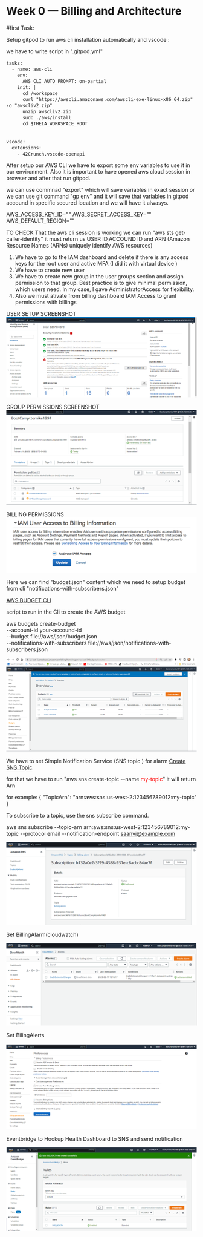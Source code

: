 # Week 0 — Billing and Architecture

#first Task:

Setup gitpod to run aws cli installation automatically and vscode :

we have to write script in ".gitpod.yml"


<!-- script -->
```
tasks:
  - name: aws-cli
    env:
      AWS_CLI_AUTO_PROMPT: on-partial
    init: |
      cd /workspace
      curl "https://awscli.amazonaws.com/awscli-exe-linux-x86_64.zip" -o "awscliv2.zip"
      unzip awscliv2.zip
      sudo ./aws/install
      cd $THEIA_WORKSPACE_ROOT


vscode:
  extensions:
    - 42Crunch.vscode-openapi     

 ```   

 <!-- end-->

 After setup our AWS CLI we have to export some env variables to use it in our environment. Also it is important to have opened aws cloud session in browser and after that run gitpod.

<!-- this is the wariable what we need -->
we can use commnad "export" which will save variables in exact session or we can use git command "gp env" and it will save that variables in gitpod accound in specific secured location and we will have it alwasys.

 AWS_ACCESS_KEY_ID=""
 AWS_SECRET_ACCESS_KEY=""
 AWS_DEFAULT_REGION=""

TO CHECK That the aws cli session is working we can run "aws sts get-caller-identity" it must return us USER ID,ACCOUND ID and ARN (Amazon Resource Names (ARNs) uniquely identify AWS resources)


<!-- #Second Task Destroyed root account credentials, set MFA, IAM role AdministratorAccess: -->
1. We have to go to the IAM dashboard  and delete if there is any access keys for the root user and active MFA (I did it with virtual device )
2. We have to create new user 
3. We have to create new group in the user groups section and assign permission to that group. Best practice is to give minimal permission, which users need.
In my case, I gave AdministratorAccess for flexibility.
4. Also we must ativate from billing dashboard  IAM Access  to grant permissions with billings 

USER SETUP SCREENSHOT
![task1snipshot](../_docs/assets/Task1.png)

GROUP PERMISSIONS SCREENSHOT
![task1.2Sniptshot](../_docs/assets/Task1.2.png)

BILLING PERMISSIONS
![Alt text](../_docs/assets/billingaccess.png)


<!-- end -->




<!-- Set a AWS Budget -->
Here we can find "budget.json" content which we need to setup budget from cli "notifications-with-subscribers.json" 

[AWS BUDGET CLI](https://docs.aws.amazon.com/cli/latest/reference/budgets/create-budget.html)

script to run in the Cli to create the  AWS budget

aws budgets create-budget \
    --account-id your-accound-id \
    --budget file://aws/json/budget.json \
    --notifications-with-subscribers file://aws/json/notifications-with-subscribers.json

![BudgetImage](../_docs/assets/budget.png)


<!-- end -->





<!-- Set SNS-TOPIC -->
We have to set Simple Notification Service (SNS topic ) for alarm 
[Create SNS Topic](https://docs.aws.amazon.com/cli/latest/userguide/cli-services-sns.html)

for that we have to run "aws sns create-topic --name <span style="color: red;">my-topic</span>" it will return  Arn


for example: 
{
    "TopicArn": "arn:aws:sns:us-west-2:123456789012:my-topic"
}

To subscribe to a topic, use the sns subscribe command.

aws sns subscribe 
    --topic-arn arn:aws:sns:us-west-2:123456789012:my-topic 
    --protocol email 
    --notification-endpoint saanvi@example.com

![Alt text](../_docs/assets/SNS-TOPIC.png)




Set BillingAlarm(cloudwatch)

![Alt text](../_docs/assets/cloudwatchalarm.png)




Set BilingAlerts

![Alt text](../_docs/assets/billinAlert.png)

Eventbridge to Hookup Health Dashboard to SNS and send notification

![Alt text](../_docs/assets/SNS-health.png)







 
